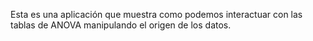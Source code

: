 Esta es una aplicación que muestra como podemos interactuar con las tablas de ANOVA manipulando el origen de los datos.
